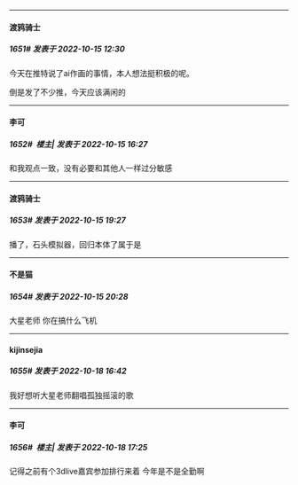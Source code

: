 

*****

####  渡鸦骑士  
##### 1651#       发表于 2022-10-15 12:30

今天在推特说了ai作画的事情，本人想法挺积极的呢。

倒是发了不少推，今天应该满闲的



*****

####  李可  
##### 1652#         楼主| 发表于 2022-10-15 16:27

和我观点一致，没有必要和其他人一样过分敏感



*****

####  渡鸦骑士  
##### 1653#       发表于 2022-10-15 19:27

播了，石头模拟器，回归本体了属于是



*****

####  不是猫  
##### 1654#       发表于 2022-10-15 20:28

大星老师 你在搞什么飞机



*****

####  kijinsejia  
##### 1655#       发表于 2022-10-18 16:42

我好想听大星老师翻唱孤独摇滚的歌



*****

####  李可  
##### 1656#         楼主| 发表于 2022-10-18 17:25

记得之前有个3dlive嘉宾参加排行来着 今年是不是全勤啊

